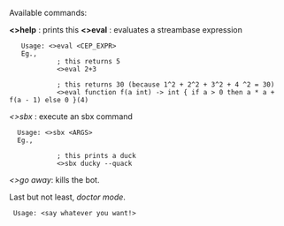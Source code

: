 Available commands:

**<>help** : prints this
**<>eval** : evaluates a streambase expression
      
       Usage: <>eval <CEP_EXPR>
       Eg.,
                ; this returns 5
                <>eval 2+3

                ; this returns 30 (because 1^2 + 2^2 + 3^2 + 4 ^2 = 30)
                <>eval function f(a int) -> int { if a > 0 then a * a + f(a - 1) else 0 }(4)

*<>sbx* : execute an sbx command
      
      Usage: <>sbx <ARGS>
      Eg.,

                ; this prints a duck
                <>sbx ducky --quack

*<>go away*: kills the bot.


Last but not least, *doctor mode*.

     Usage: <say whatever you want!>
